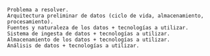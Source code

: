 	Problema a resolver.
	Arquitectura preliminar de datos (ciclo de vida, almacenamiento, procesamiento).
	Fuentes y naturaleza de los datos + tecnologías a utilizar.
	Sistema de ingesta de datos + tecnologías a utilizar.
	Almacenamiento de los datos + tecnologías a utilizar.
	Análisis de datos + tecnologías a utilizar.
<!--stackedit_data:
eyJoaXN0b3J5IjpbMTU0NDkxNjQyOSwtMjA4ODc0NjYxMiw5OD
M2NDY1MDZdfQ==
-->